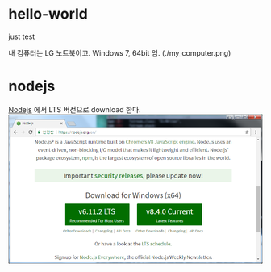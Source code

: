 # hello-world
just test

내 컴퓨터는 LG 노트북이고. Windows 7, 64bit 임.
(./my_computer.png)

# nodejs
 [Nodejs](http://nodejs.org) 에서 LTS 버전으로 download 한다.
 ![Nodejs 다운로드](./nodejs_001_download.png)
 
 
